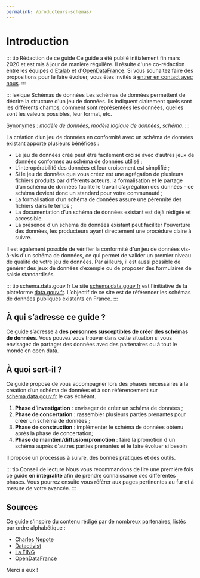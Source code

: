 ```yaml
---
permalink: /producteurs-schemas/
---
```


# Introduction

::: tip Rédaction de ce guide
Ce guide a été publié initialement fin mars 2020 et est mis à jour de manière régulière. Il résulte d'une co-rédaction entre les équipes d'[Etalab](https://www.etalab.gouv.fr/) et d'[OpenDataFrance](https://www.opendatafrance.net/). Si vous souhaitez faire des propositions pour le faire évoluer, vous êtes invités à [entrer en contact avec nous](https://etalab.gouv.fr/contact).
:::

::: lexique Schémas de données
Les schémas de données permettent de décrire la structure d'un jeu de données. Ils indiquent clairement quels sont les différents champs, comment sont représentées les données, quelles sont les valeurs possibles, leur format, etc.

Synonymes : *modèle de données*, *modèle logique de données*, *schéma*.
:::

La création d’un jeu de données en conformité avec un schéma de données existant apporte plusieurs bénéfices :
* Le jeu de données créé peut être facilement croisé avec d’autres jeux de données conformes au schéma de données utilisé ;
* L’interopérabilité des données et leur croisement est simplifié ;
* Si le jeu de données que vous créez est une agrégation de plusieurs fichiers produits par différents acteurs, la formalisation et le partage d’un schéma de données facilite le travail d’agrégation des données - ce schéma devient donc un standard pour votre communauté ;
* La formalisation d’un schéma de données assure une pérennité des fichiers dans le temps ;
* La documentation d’un schéma de données existant est déjà rédigée et accessible.
* La présence d'un schéma de données existant peut faciliter l'ouverture des données, les producteurs ayant directement une procédure claire à suivre.

Il est également possible de vérifier la conformité d'un jeu de données vis-à-vis d'un schéma de données, ce qui permet de valider un premier niveau de qualité de votre jeu de données. Par ailleurs, il est aussi possible de générer des jeux de données d’exemple ou de proposer des formulaires de saisie standardisés.

::: tip schema.data.gouv.fr
Le site [schema.data.gouv.fr](https://schema.data.gouv.fr) est l’initiative de la plateforme [data.gouv.fr](https://data.gouv.fr). L’objectif de ce site est de référencer les schémas de données publiques existants en France.
:::

## À qui s’adresse ce guide ?

Ce guide s’adresse à **des personnes susceptibles de créer des schémas de données**. Vous pouvez vous trouver dans cette situation si vous envisagez de partager des données avec des partenaires ou à tout le monde en open data.

## À quoi sert-il ?

Ce guide propose de vous accompagner lors des phases nécessaires à la création d’un schéma de données et à son référencement sur [schema.data.gouv.fr](https://schema.data.gouv.fr) le cas échéant.

1. **Phase d’investigation** : envisager de créer un schéma de données ;
1. **Phase de concertation** : rassembler plusieurs parties prenantes pour créer un schéma de données ;
1. **Phase de construction** : implémenter le schéma de données obtenu après la phase de concertation;
1. **Phase de maintien/diffusion/promotion** : faire la promotion d'un schéma auprès d'autres parties prenantes et le faire évoluer si besoin


Il propose un processus à suivre, des bonnes pratiques et des outils.

::: tip Conseil de lecture
Nous vous recommandons de lire une première fois ce guide **en intégralité** afin de prendre connaissance des différentes phases. Vous pourrez ensuite vous référer aux pages pertinentes au fur et à mesure de votre avancée.
:::

## Sources

Ce guide s'inspire du contenu rédigé par de nombreux partenaires, listés par ordre alphabétique :

- [Charles Nepote](https://twitter.com/charlesnepote)
- [Datactivist](https://datactivist.coop)
- [La FING](https://fing.org)
- [OpenDataFrance](http://www.opendatafrance.net)

Merci à eux !
